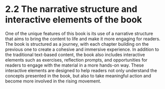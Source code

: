# 2.2 The narrative structure and interactive elements of the book

One of the unique features of this book is its use of a narrative structure that aims to bring the content to life and make it more engaging for readers. The book is structured as a journey, with each chapter building on the previous one to create a cohesive and immersive experience. In addition to the traditional text-based content, the book also includes interactive elements such as exercises, reflection prompts, and opportunities for readers to engage with the material in a more hands-on way. These interactive elements are designed to help readers not only understand the concepts presented in the book, but also to take meaningful action and become more involved in the rising movement.